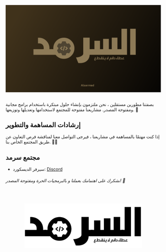 <div align="center">
   
   <img align="center" src = "./profile/Alsarmad.png">
 
</div> <br>

بصفتنا مطورين مستقلين ، نحن ملتزمون بإنشاء حلول مبتكرة باستخدام برامج مجانية ومفتوحة المصدر. مشاريعنا مفتوحة للمجتمع لاستخدامها وتعديلها وتوزيعها. 🤝

## إرشادات المساهمة والتطوير

إذا كنت مهتمًا بالمساهمة في مشاريعنا ، فيرجى التواصل معنا لمناقشة فرص التعاون عن طريق المجتمع الخاص بنا. 🤝💡

## مجتمع سرمد

- سيرفر الديسكورد: [Discord](https://discord.gg/NeV3XEwXXw)

###### نشكرك على اهتمامك بعملنا و بالبرمجيات الحرة ومفتوحة المصدر! 🙏

<br>
<br>

<div align="center">
   
   <img align="center" src = "./profile/Alsarmad-black.png">
 
</div>
